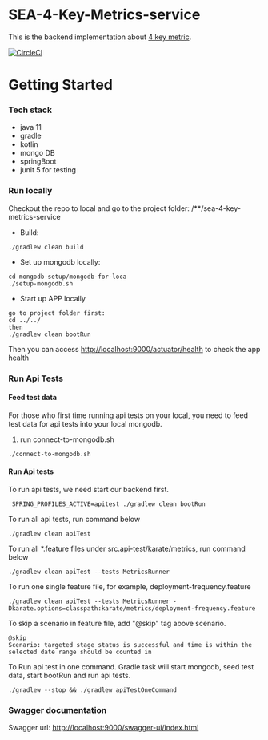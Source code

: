 # SEA-4-Key-Metrics-service
This is the backend implementation about [4 key metric](https://cloud.google.com/blog/products/devops-sre/using-the-four-keys-to-measure-your-devops-performance). 

[![CircleCI](https://circleci.com/gh/twlabs/SEA-4-Key-Metrics-service.svg?style=svg&circle-token=7f6ed8d0a1d7cb129e27853b3c38b9bc62cc1575)](https://circleci.com/gh/twlabs/SEA-4-Key-Metrics-service)

# Getting Started

### Tech stack
* java 11
* gradle
* kotlin
* mongo DB  
* springBoot
* junit 5 for testing


### Run locally
Checkout the repo to local and go to the project folder: /**/sea-4-key-metrics-service
* Build: 
```aidl
./gradlew clean build 
```
* Set up mongodb locally: 
```aidl
cd mongodb-setup/mongodb-for-loca
./setup-mongodb.sh
```
* Start up APP locally
```aidl
go to project folder first: 
cd ../../
then
./gradlew clean bootRun 
```
  Then you can access [http://localhost:9000/actuator/health](http://localhost:9000/actuator/health) to check the app health


### Run Api Tests

#### Feed test data 
For those who first time running api tests on your local, you need to feed test data for api tests into your local mongodb. 
1) run connect-to-mongodb.sh
```aidl
./connect-to-mongodb.sh
```

#### Run Api tests
To run api tests, we need start our backend first.
```aidl
 SPRING_PROFILES_ACTIVE=apitest ./gradlew clean bootRun
```

To run all api tests, run command below
```aidl
./gradlew clean apiTest
```

To run all *.feature files under src.api-test/karate/metrics, run command below
```aidl
./gradlew clean apiTest --tests MetricsRunner
```

To run one single feature file, for example, deployment-frequency.feature
```aidl
./gradlew clean apiTest --tests MetricsRunner -Dkarate.options=classpath:karate/metrics/deployment-frequency.feature
```

To skip a scenario in feature file, add "@skip" tag above scenario.
```aidl
@skip
Scenario: targeted stage status is successful and time is within the selected date range should be counted in
```

To Run api test in one command. Gradle task will start mongodb, seed test data, start bootRun and run api tests.
```aidl
./gradlew --stop && ./gradlew apiTestOneCommand
```


### Swagger documentation
Swagger url: [http://localhost:9000/swagger-ui/index.html](http://localhost:9000/swagger-ui/index.html)




